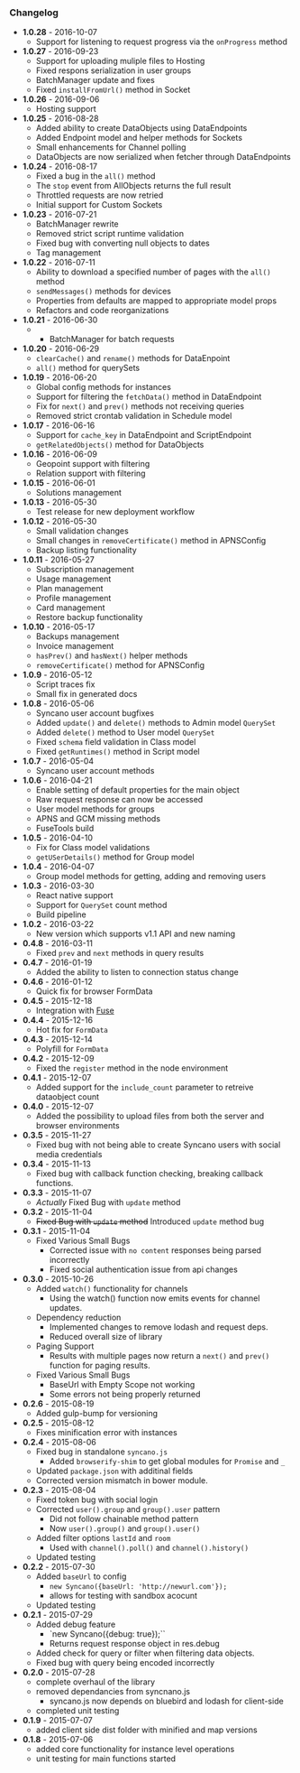 ### Changelog
* **1.0.28** - 2016-10-07
    * Support for listening to request progress via the `onProgress` method
* **1.0.27** - 2016-09-23
    * Support for uploading muliple files to Hosting
    * Fixed respons serialization in user groups
    * BatchManager update and fixes
    * Fixed `installFromUrl()` method in Socket
* **1.0.26** - 2016-09-06
    * Hosting support
* **1.0.25** - 2016-08-28
    * Added ability to create DataObjects using DataEndpoints
    * Added Endpoint model and helper methods for Sockets
    * Small enhancements for Channel polling
    * DataObjects are now serialized when fetcher through DataEndpoints
* **1.0.24** - 2016-08-17
    * Fixed a bug in the `all()` method
    * The `stop` event from AllObjects returns the full result
    * Throttled requests are now retried
    * Initial support for Custom Sockets
* **1.0.23** - 2016-07-21
    * BatchManager rewrite
    * Removed strict script runtime validation
    * Fixed bug with converting null objects to dates
    * Tag management
* **1.0.22** - 2016-07-11
    * Ability to download a specified number of pages with the `all()` method
    * `sendMessages()` methods for devices
    * Properties from defaults are mapped to appropriate model props
    * Refactors and code reorganizations
* **1.0.21** - 2016-06-30
    * * BatchManager for batch requests
* **1.0.20** - 2016-06-29
    * `clearCache()` and `rename()` methods for DataEnpoint
    * `all()` method for querySets
* **1.0.19** - 2016-06-20
    * Global config methods for instances
    * Support for filtering the `fetchData()` method in DataEndpoint
    * Fix for `next()` and `prev()` methods not receiving queries
    * Removed strict crontab validation in Schedule model
* **1.0.17** - 2016-06-16
    * Support for `cache_key` in DataEndpoint and ScriptEndpoint
    * `getRelatedObjects()` method for DataObjects
* **1.0.16** - 2016-06-09
    * Geopoint support with filtering
    * Relation support with filtering
* **1.0.15** - 2016-06-01
    * Solutions management
* **1.0.13** - 2016-05-30
    * Test release for new deployment workflow
* **1.0.12** - 2016-05-30
    * Small validation changes
    * Small changes in `removeCertificate()` method in APNSConfig
    * Backup listing functionality
* **1.0.11** - 2016-05-27
    * Subscription management
    * Usage management
    * Plan management
    * Profile management
    * Card management
    * Restore backup functionality
* **1.0.10** - 2016-05-17
    * Backups management
    * Invoice management
    * `hasPrev()` and `hasNext()` helper methods
    * `removeCertificate()` method for APNSConfig
* **1.0.9** - 2016-05-12
    * Script traces fix
    * Small fix in generated docs
* **1.0.8** - 2016-05-06
    * Syncano user account bugfixes
    * Added `update()` and `delete()` methods to Admin model `QuerySet`
    * Added `delete()` method to User model `QuerySet`
    * Fixed `schema` field validation in Class model
    * Fixed `getRuntimes()` method in Script model
* **1.0.7** - 2016-05-04
    * Syncano user account methods
* **1.0.6** - 2016-04-21
    * Enable setting of default properties for the main object
    * Raw request response can now be accessed
    * User model methods for groups
    * APNS and GCM missing methods
    * FuseTools build
* **1.0.5** - 2016-04-10
    * Fix for Class model validations
    * `getUSerDetails()` method for Group model
* **1.0.4** - 2016-04-07
    * Group model methods for getting, adding and removing users
* **1.0.3** - 2016-03-30
    * React native support
    * Support for `QuerySet` count method
    * Build pipeline
* **1.0.2** - 2016-03-22
    * New version which supports v1.1 API and new naming
* **0.4.8** - 2016-03-11
    * Fixed `prev` and `next` methods in query results
* **0.4.7** - 2016-01-19
    * Added the ability to listen to connection status change
* **0.4.6** - 2016-01-12
    * Quick fix for browser FormData
* **0.4.5** - 2015-12-18
    * Integration with [Fuse](https://www.fusetools.com/)
* **0.4.4** - 2015-12-16
    * Hot fix for `FormData`
* **0.4.3** - 2015-12-14
    * Polyfill for `FormData`
* **0.4.2** - 2015-12-09
    * Fixed the `register` method in the node environment
* **0.4.1** - 2015-12-07
    * Added support for the `include_count` parameter to retreive dataobject count
* **0.4.0** - 2015-12-07
    * Added the possibility to upload files from both the server and browser environments
* **0.3.5** - 2015-11-27
    * Fixed bug with not being able to create Syncano users with social media credentials
* **0.3.4** - 2015-11-13
    * Fixed bug with callback function checking, breaking callback functions.
* **0.3.3** - 2015-11-07
    * _Actually_ Fixed Bug with `update` method
* **0.3.2** - 2015-11-04
    * ~~Fixed Bug with `update` method~~ Introduced `update` method bug
* **0.3.1** - 2015-11-04
    * Fixed Various Small Bugs
      * Corrected issue with `no content` responses being parsed incorrectly
      * Fixed social authentication issue from api changes
* **0.3.0** - 2015-10-26
    * Added `watch()` functionality for channels
      * Using the watch() function now emits events for channel updates.
    * Dependency reduction
      * Implemented changes to remove lodash and request deps.
      * Reduced overall size of library
    * Paging Support
      * Results with multiple pages now return a `next()` and `prev()` function for paging results.
    * Fixed Various Small Bugs
      * BaseUrl with Empty Scope not working
      * Some errors not being properly returned
* **0.2.6** - 2015-08-19
    * Added gulp-bump for versioning
* **0.2.5** - 2015-08-12
    * Fixes minification error with instances
* **0.2.4** - 2015-08-06
    * Fixed bug in standalone `syncano.js`
      * Added `browserify-shim` to get global modules for `Promise` and `_`
    * Updated `package.json` with additinal fields
    * Corrected version mismatch in bower module.
* **0.2.3** - 2015-08-04
    * Fixed token bug with social login
    * Corrected `user().group` and `group().user` pattern
      * Did not follow chainable method pattern
      * Now `user().group()` and `group().user()`
    * Added filter options `lastId` and `room`
      * Used with `channel().poll()` and `channel().history()`
    * Updated testing
* **0.2.2** - 2015-07-30
    * Added `baseUrl` to config
        * `new Syncano({baseUrl: 'http://newurl.com'});`
        * allows for testing with sandbox acocunt
    * Updated testing
* **0.2.1** - 2015-07-29
    * Added debug feature
        * `new Syncano({debug: true});``
        * Returns request response object in res.debug
    * Added check for query or filter when filtering data objects.
    * Fixed bug with query being encoded incorrectly
* **0.2.0** - 2015-07-28
    * complete overhaul of the library
    * removed dependancies from syncnano.js
      * syncano.js now depends on bluebird and lodash for client-side
    * completed unit testing
* **0.1.9** - 2015-07-07
    * added client side dist folder with minified and map versions
* **0.1.8** - 2015-07-06
    * added core functionality for instance level operations
    * unit testing for main functions started
